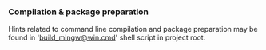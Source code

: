 ### Compilation & package preparation

Hints related to command line compilation and package preparation
may be found in 'build_mingw@win.cmd' shell script in project root.
